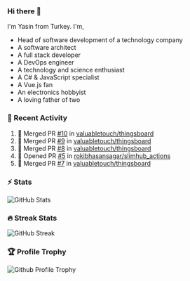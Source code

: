 ### Hi there 👋
I'm Yasin from Turkey. I'm,

* Head of software development of a technology company
* A software architect
* A full stack developer
* A DevOps engineer
* A technology and science enthusiast
* A C# & JavaScript specialist
* A Vue.js fan
* An electronics hobbyist
* A loving father of two

### 🧾 Recent Activity
<!--START_SECTION:activity-->
1. 🎉 Merged PR [#10](https://github.com/valuabletouch/thingsboard/pull/10) in [valuabletouch/thingsboard](https://github.com/valuabletouch/thingsboard)
2. 🎉 Merged PR [#9](https://github.com/valuabletouch/thingsboard/pull/9) in [valuabletouch/thingsboard](https://github.com/valuabletouch/thingsboard)
3. 🎉 Merged PR [#8](https://github.com/valuabletouch/thingsboard/pull/8) in [valuabletouch/thingsboard](https://github.com/valuabletouch/thingsboard)
4. 💪 Opened PR [#5](https://github.com/rokibhasansagar/slimhub_actions/pull/5) in [rokibhasansagar/slimhub_actions](https://github.com/rokibhasansagar/slimhub_actions)
5. 🎉 Merged PR [#7](https://github.com/valuabletouch/thingsboard/pull/7) in [valuabletouch/thingsboard](https://github.com/valuabletouch/thingsboard)
<!--END_SECTION:activity-->

### ⚡ Stats
![GitHub Stats][stats]

### 🔥 Streak Stats
![GitHub Streak][streak]

### 🏆 Profile Trophy
![Github Profile Trophy][trophy]

[website]: https://mehyaa.github.io
[profile]: https://github.com/mehyaa
[stats]: https://github-readme-stats.vercel.app/api?username=mehyaa&show_icons=true&count_private=true&theme=vue
[streak]: https://github-readme-streak-stats.herokuapp.com?user=mehyaa&theme=vue&hide_border=true&date_format=j%20M%5B%20Y%5D&background=transparent
[trophy]: https://github-profile-trophy.vercel.app/?username=mehyaa&theme=vue&no-frame=true&column=3&margin-w=16&margin-h=16


<!--
**mehyaa/mehyaa** is a ✨ _special_ ✨ repository because its `README.md` (this file) appears on your GitHub profile.

Here are some ideas to get you started:

- 🔭 I’m currently working on ...
- 🌱 I’m currently learning ...
- 👯 I’m looking to collaborate on ...
- 🤔 I’m looking for help with ...
- 💬 Ask me about ...
- 📫 How to reach me: ...
- 😄 Pronouns: ...
- ⚡ Fun fact: ...
-->
